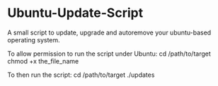 # Ubuntu-Update-Script
A small script to update, upgrade and autoremove your ubuntu-based operating system.

To allow permission to run the script under Ubuntu:
cd /path/to/target
chmod +x the_file_name

To then run the script:
cd /path/to/target
./updates
